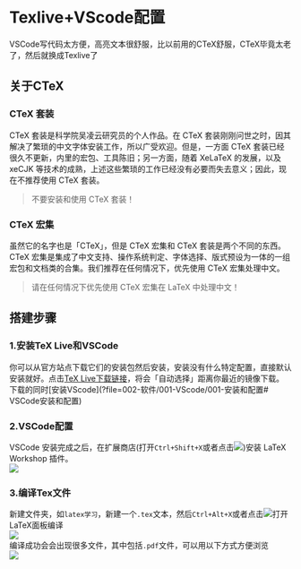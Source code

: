 # Texlive+VScode配置
VSCode写代码太方便，高亮文本很舒服，比以前用的CTeX舒服，CTeX毕竟太老了，然后就换成Texlive了

## 关于CTeX
### CTeX 套装
CTeX 套装是科学院吴凌云研究员的个人作品。在 CTeX 套装刚刚问世之时，因其解决了繁琐的中文字体安装工作，所以广受欢迎。但是，一方面 CTeX 套装已经很久不更新，内里的宏包、工具陈旧；另一方面，随着 XeLaTeX 的发展，以及 xeCJK 等技术的成熟，上述这些繁琐的工作已经没有必要而失去意义；因此，现在不推荐使用 CTeX 套装。
>不要安装和使用 CTeX 套装！

### CTeX 宏集
虽然它的名字也是「CTeX」，但是 CTeX 宏集和 CTeX 套装是两个不同的东西。CTeX 宏集是集成了中文支持、操作系统判定、字体选择、版式预设为一体的一组宏包和文档类的合集。我们推荐在任何情况下，优先使用 CTeX 宏集处理中文。
>请在任何情况下优先使用 CTeX 宏集在 LaTeX 中处理中文！

## 搭建步骤
### 1.安装TeX Live和VSCode

你可以从官方站点下载它们的安装包然后安装，安装没有什么特定配置，直接默认安装就好。点击[TeX Live下载链接](http://mirror.ctan.org/systems/texlive/Images/texlive2019.iso)，将会「自动选择」距离你最近的镜像下载。下载的同时[安装VScode](?file=002-软件/001-VScode/001-安装和配置# VSCode安装和配置)

### 2.VSCode配置

VSCode 安装完成之后，在扩展商店(打开`Ctrl+Shift+X`或者点击![](assets/002/001/001-1571841411663.png=-30))安装 LaTeX Workshop 插件。  
![](assets/002/003/01-1572056689537.png=-300)

### 3.编译Tex文件
新建文件夹，如`latex学习`，新建一个`.tex`文本，然后`Ctrl+Alt+X`或者点击![](assets/002/003/001-1572072607480.png=30-)打开LaTeX面板编译   
![](assets/002/003/001-1572072549031.png=200-)  
编译成功会会出现很多文件，其中包括`.pdf`文件，可以用以下方式方便浏览  
![](assets/002/003/001-1572072807763.png=200-)


